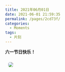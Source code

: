 ```yaml
---
title: 2021年06月01日
date: 2021-06-01 21:59:35
permalink: /pages/2cd73f/
categories:
  - Moments
tags:
  - 片刻
---
```


**六一节日快乐！**

<img src="https://cdn.jsdelivr.net/gh/zhixiangyao/CDN/images/anime/fate/917480.png" style="margin: 10px; border-radius: 5px;" />

<!-- more -->
